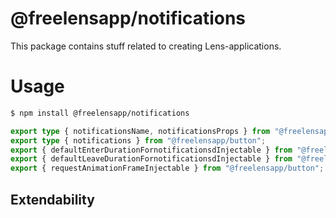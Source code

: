 # @freelensapp/notifications

This package contains stuff related to creating Lens-applications. 

# Usage

```bash
$ npm install @freelensapp/notifications
```

```typescript
export type { notificationsName, notificationsProps } from "@freelensapp/button";
export type { notifications } from "@freelensapp/button";
export { defaultEnterDurationFornotificationsdInjectable } from "@freelensapp/button";
export { defaultLeaveDurationFornotificationsdInjectable } from "@freelensapp/button";
export { requestAnimationFrameInjectable } from "@freelensapp/button";
```

## Extendability
